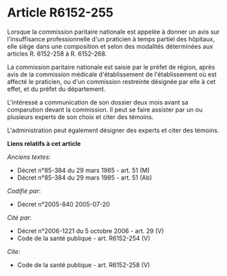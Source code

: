 # Article R6152-255

Lorsque la commission paritaire nationale est appelée à donner un avis sur l'insuffisance professionnelle d'un praticien à
temps partiel des hôpitaux, elle siège dans une composition et selon des modalités déterminées aux articles R. 6152-258 à R.
6152-268. 

La commission paritaire nationale est saisie par le préfet de région, après avis de la commission médicale d'établissement de
l'établissement où est affecté le praticien, ou d'un commission restreinte désignée par elle à cet effet, et du préfet du
département.

L'intéressé a communication de son dossier deux mois avant sa comparution devant la commission. Il peut se faire assister par
un ou plusieurs experts de son choix et citer des témoins.

L'administration peut également désigner des experts et citer des témoins.

**Liens relatifs à cet article**

_Anciens textes_:

  - Décret n°85-384 du 29 mars 1985 - art. 51 (M)
  - Décret n°85-384 du 29 mars 1985 - art. 51 (Ab)

_Codifié par_:

  - Décret n°2005-840 2005-07-20

_Cité par_:

  - Décret n°2006-1221 du 5 octobre 2006 - art. 29 (V)
  - Code de la santé publique - art. R6152-254 (V)

_Cite_:

  - Code de la santé publique - art. R6152-258 (V)
